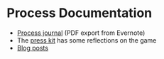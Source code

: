 # Process Documentation

* [Process journal](./post-apocalyptic-abramovic-method-game-journal.pdf) (PDF export from Evernote)
* The [press kit](../press) has some reflections on the game
* [Blog posts](./blog-posts.md)
